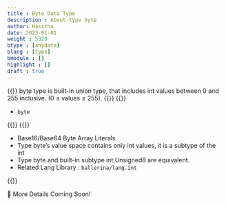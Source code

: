 ```yaml
---
title : Byte Data Type
description : About type byte
author: Hasitha
date: 2023-01-01
weight : 5320
btype : [anydata]
blang : [type]
bmodule : []
highlight : []
draft : true
---
```

{{<md class="summary">}}
byte type is built-in union type, that includes int values between 0 and 255 inclusive. (0 ≤ values ≤ 255).
{{</md>}}
{{<md class="syntax">}}

* `byte`

{{</md>}}
{{<md class="tldr">}}

* Base16/Base64 Byte Array Literals
* Type byte’s value space contains only int values, it is a subtype of the int
* Type byte and built-in subtype int:Unsigned8 are equivalent.
* Related Lang Library : `ballerina/lang.int`

{{</md>}}
<!--more-->

🚧 More Details Coming Soon!
